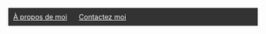 <!-- Menu de navigation -->
<div id="navbar" style="background-color:#333; padding:10px;">
    <a href="#about-me" style="color:white; margin-right:20px;">À propos de moi</a>
    <a href="#contact-me" style="color:white;">Contactez moi</a>
</div>
